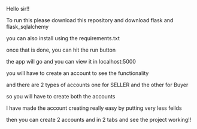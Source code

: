 Hello sir!!

To run this please download this repository and download flask and flask_sqlalchemy

you can also install using the requirements.txt

once that is done, you can hit the run button

the app will go and you can view it in localhost:5000

you will have to create an account to see the functionality

and there are 2 types of accounts one for SELLER and the other for Buyer

so you will have to create both the accounts

I have made the account creating really easy by putting very less feilds

then you can create 2 accounts and in 2 tabs and see the project working!!
